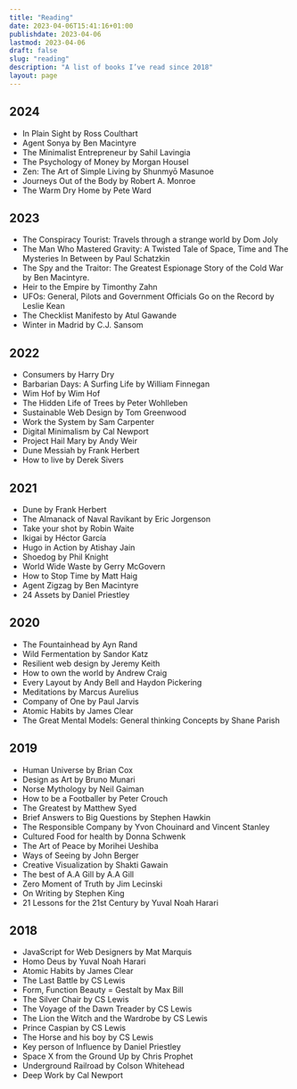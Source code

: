 ```yaml
---
title: "Reading"
date: 2023-04-06T15:41:16+01:00
publishdate: 2023-04-06
lastmod: 2023-04-06
draft: false
slug: "reading"
description: "A list of books I’ve read since 2018"
layout: page
---
```


## 2024

- In Plain Sight by Ross Coulthart
- Agent Sonya by Ben Macintyre
- The Minimalist Entrepreneur by Sahil Lavingia
- The Psychology of Money by Morgan Housel
- Zen: The Art of Simple Living by Shunmyō Masunoe
- Journeys Out of the Body by Robert A. Monroe
- The Warm Dry Home by Pete Ward

## 2023

- The Conspiracy Tourist: Travels through a strange world by Dom Joly
- The Man Who Mastered Gravity: A Twisted Tale of Space, Time and The Mysteries In Between by Paul Schatzkin
- The Spy and the Traitor: The Greatest Espionage Story of the Cold War by Ben Macintyre.
- Heir to the Empire by Timonthy Zahn
- UFOs: General, Pilots and Government Officials Go on the Record by Leslie Kean
- The Checklist Manifesto by Atul Gawande
- Winter in Madrid by C.J. Sansom

## 2022

- Consumers by Harry Dry
- Barbarian Days: A Surfing Life by William Finnegan
- Wim Hof by Wim Hof
- The Hidden Life of Trees by Peter Wohlleben
- Sustainable Web Design by Tom Greenwood
- Work the System by Sam Carpenter
- Digital Minimalism by Cal Newport
- Project Hail Mary by Andy Weir
- Dune Messiah by Frank Herbert
- How to live by Derek Sivers

## 2021

- Dune by Frank Herbert
- The Almanack of Naval Ravikant by Eric Jorgenson
- Take your shot by Robin Waite
- Ikigai by Héctor García
- Hugo in Action by Atishay Jain
- Shoedog by Phil Knight
- World Wide Waste by Gerry McGovern
- How to Stop Time by Matt Haig
- Agent Zigzag by Ben Macintyre
- 24 Assets by Daniel Priestley

## 2020

- The Fountainhead by Ayn Rand
- Wild Fermentation by Sandor Katz
- Resilient web design by Jeremy Keith
- How to own the world by Andrew Craig
- Every Layout by Andy Bell and Haydon Pickering
- Meditations by Marcus Aurelius
- Company of One by Paul Jarvis
- Atomic Habits by James Clear
- The Great Mental Models: General thinking Concepts by Shane Parish

## 2019

- Human Universe by Brian Cox 
- Design as Art by Bruno Munari 
- Norse Mythology by Neil Gaiman
- How to be a Footballer by Peter Crouch 
- The Greatest by Matthew Syed 
- Brief Answers to Big Questions by Stephen Hawkin
- The Responsible Company by Yvon Chouinard and Vincent Stanley
- Cultured Food for health by Donna Schwenk
- The Art of Peace by Morihei Ueshiba
- Ways of Seeing by John Berger
- Creative Visualization by Shakti Gawain
- The best of A.A Gill by A.A Gill
- Zero Moment of Truth by Jim Lecinski
- On Writing by Stephen King
- 21 Lessons for the 21st Century by Yuval Noah Harari

## 2018

- JavaScript for Web Designers by Mat Marquis
- Homo Deus by Yuval Noah Harari
- Atomic Habits by James Clear
- The Last Battle by CS Lewis
- Form, Function Beauty = Gestalt by Max Bill
- The Silver Chair by CS Lewis
- The Voyage of the Dawn Treader by CS Lewis
- The Lion the Witch and the Wardrobe by CS Lewis
- Prince Caspian by CS Lewis
- The Horse and his boy by CS Lewis
- Key person of Influence by Daniel Priestley
- Space X from the Ground Up by Chris Prophet
- Underground Railroad by Colson Whitehead
- Deep Work by Cal Newport
